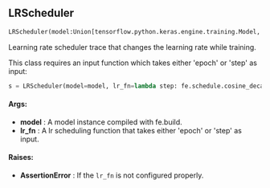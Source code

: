## LRScheduler
```python
LRScheduler(model:Union[tensorflow.python.keras.engine.training.Model, torch.nn.modules.module.Module], lr_fn:Callable[[int], float]) -> None
```
Learning rate scheduler trace that changes the learning rate while training.

This class requires an input function which takes either 'epoch' or 'step' as input:
```python
s = LRScheduler(model=model, lr_fn=lambda step: fe.schedule.cosine_decay(step, cycle_length=3750, init_lr=1e-3))fe.Estimator(..., traces=[s])  # Learning rate will change based on steps = LRScheduler(model=model, lr_fn=lambda epoch: fe.schedule.cosine_decay(epoch, cycle_length=3750, init_lr=1e-3))fe.Estimator(..., traces=[s])  # Learning rate will change based on epoch
```




#### Args:

* **model** :  A model instance compiled with fe.build.
* **lr_fn** :  A lr scheduling function that takes either 'epoch' or 'step' as input.

#### Raises:

* **AssertionError** :  If the `lr_fn` is not configured properly.    